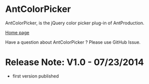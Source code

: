 AntColorPicker
=============

AntColorPicker, is the jQuery color picker plug-in of AntProduction.

<a href="http://antproduction.free.fr/AntColorPicker" target="_blank">Home page</a>

Have a question about AntColorPicker ? Please use GitHub Issue. 

Release Note: V1.0 - 07/23/2014
=============
- first version published

